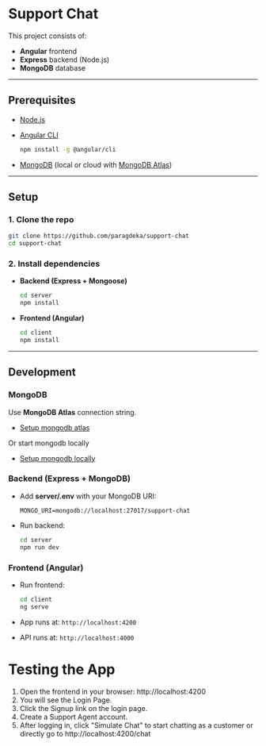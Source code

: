 # Support Chat

This project consists of:

- **Angular** frontend
- **Express** backend (Node.js)
- **MongoDB** database

---

## Prerequisites

- [Node.js](https://nodejs.org/)
- [Angular CLI](https://angular.dev/tools/cli)

  ```bash
  npm install -g @angular/cli
  ```

- [MongoDB](https://www.mongodb.com/try/download/community) (local or cloud with [MongoDB Atlas](https://www.mongodb.com/atlas))

---

## Setup

### 1. Clone the repo

```bash
git clone https://github.com/paragdeka/support-chat
cd support-chat
```

### 2. Install dependencies

- **Backend (Express + Mongoose)**

  ```bash
  cd server
  npm install
  ```

- **Frontend (Angular)**

  ```bash
  cd client
  npm install
  ```

---

## Development

### MongoDB

Use **MongoDB Atlas** connection string.

- [Setup mongodb atlas](https://www.youtube.com/watch?v=jXgJyuBeb_o)

Or start mongodb locally

- [Setup mongodb locally](https://www.linkedin.com/pulse/comprehensive-guide-setting-up-mongodb-locally-macos-parasuraman-vulrc)

### Backend (Express + MongoDB)

- Add **server/.env** with your MongoDB URI:

  ```
  MONGO_URI=mongodb://localhost:27017/support-chat
  ```

- Run backend:

  ```bash
  cd server
  npm run dev
  ```

### Frontend (Angular)

- Run frontend:

  ```bash
  cd client
  ng serve
  ```

- App runs at: `http://localhost:4200`
- API runs at: `http://localhost:4000`

# Testing the App

1. Open the frontend in your browser: http://localhost:4200
2. You will see the Login Page.
3. Click the Signup link on the login page.
4. Create a Support Agent account.
5. After logging in, click "Simulate Chat" to start chatting as a customer or directly go to http://localhost:4200/chat
